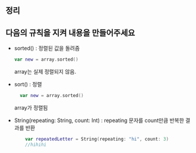 ## 정리

## 다음의 규칙을 지켜 내용을 만들어주세요
- sorted() : 정렬된 값을 돌려줌

  ```swift 
  var new = array.sorted()
  ``` 
  array는 실제 정렬되지 않음.

- sort() : 정렬
  ```swift 
    var new = array.sorted()
  ``` 
  array가 정렬됨

- String(repeating: String, count: Int) : repeating 문자를 count만큼 반복한 결과를 반환

  ```swift 
      var repeatedLetter = String(repeating: "hi", count: 3)
      //hihihi
  ``` 